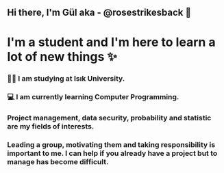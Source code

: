 ## Hi there, I'm Gül aka - @rosestrikesback 👋
# I'm a student and I'm here to learn a lot of new things ✨
### 👩‍🎓 I am studying at Isık University. 
### 💻 I am currently learning Computer Programming.
### Project management, data security, probability and statistic are my fields of interests.
### Leading a group, motivating them and taking responsibility is important to me. I can help if you already have a project but to manage has become difficult.

  
<!--
**rosestrikesback/rosestrikesback** is a ✨ _special_ ✨ repository because its `README.md` (this file) appears on your GitHub profile.

Here are some ideas to get you started:

- 🔭 I’m currently working on ...
- 🌱 I’m currently learning ...
- 👯 I’m looking to collaborate on ...
- 🤔 I’m looking for help with ...
- 💬 Ask me about ...
- 📫 How to reach me: ...
- 😄 Pronouns: ...
- ⚡ Fun fact: ...
-->
